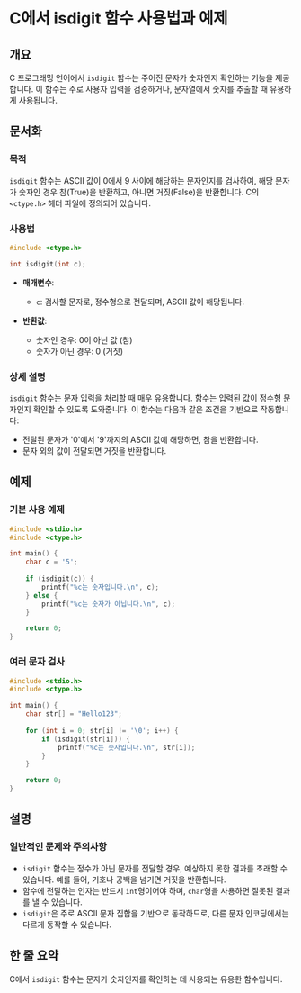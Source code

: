 <!--
Meta Description: # C에서 isdigit 함수 사용법과 예제 ## 개요 C 프로그래밍 언어에서 `isdigit` 함수는 주어진 문자가 숫자인지 확인하는 기능을 제공합니다. 이 함수는 주로 사용자 입력을 검증하거나, 문자열에서 숫자를 추출할 때 유용하게 사용됩니다. ## 문서화 ### ...
Meta Keywords: isdigit, 함수는, int, include, 문자가
-->

# C에서 isdigit 함수 사용법과 예제

## 개요
C 프로그래밍 언어에서 `isdigit` 함수는 주어진 문자가 숫자인지 확인하는 기능을 제공합니다. 이 함수는 주로 사용자 입력을 검증하거나, 문자열에서 숫자를 추출할 때 유용하게 사용됩니다.

## 문서화
### 목적
`isdigit` 함수는 ASCII 값이 0에서 9 사이에 해당하는 문자인지를 검사하여, 해당 문자가 숫자인 경우 참(True)을 반환하고, 아니면 거짓(False)을 반환합니다. C의 `<ctype.h>` 헤더 파일에 정의되어 있습니다.

### 사용법
```c
#include <ctype.h>

int isdigit(int c);
```

- **매개변수**: 
  - `c`: 검사할 문자로, 정수형으로 전달되며, ASCII 값이 해당됩니다.
  
- **반환값**:
  - 숫자인 경우: 0이 아닌 값 (참)
  - 숫자가 아닌 경우: 0 (거짓)

### 상세 설명
`isdigit` 함수는 문자 입력을 처리할 때 매우 유용합니다. 함수는 입력된 값이 정수형 문자인지 확인할 수 있도록 도와줍니다. 이 함수는 다음과 같은 조건을 기반으로 작동합니다:
- 전달된 문자가 '0'에서 '9'까지의 ASCII 값에 해당하면, 참을 반환합니다.
- 문자 외의 값이 전달되면 거짓을 반환합니다.

## 예제
### 기본 사용 예제
```c
#include <stdio.h>
#include <ctype.h>

int main() {
    char c = '5';
    
    if (isdigit(c)) {
        printf("%c는 숫자입니다.\n", c);
    } else {
        printf("%c는 숫자가 아닙니다.\n", c);
    }

    return 0;
}
```

### 여러 문자 검사
```c
#include <stdio.h>
#include <ctype.h>

int main() {
    char str[] = "Hello123";
    
    for (int i = 0; str[i] != '\0'; i++) {
        if (isdigit(str[i])) {
            printf("%c는 숫자입니다.\n", str[i]);
        }
    }

    return 0;
}
```

## 설명
### 일반적인 문제와 주의사항
- `isdigit` 함수는 정수가 아닌 문자를 전달할 경우, 예상하지 못한 결과를 초래할 수 있습니다. 예를 들어, 기호나 공백을 넘기면 거짓을 반환합니다.
- 함수에 전달하는 인자는 반드시 `int`형이어야 하며, `char`형을 사용하면 잘못된 결과를 낼 수 있습니다.
- `isdigit`은 주로 ASCII 문자 집합을 기반으로 동작하므로, 다른 문자 인코딩에서는 다르게 동작할 수 있습니다.

## 한 줄 요약
C에서 `isdigit` 함수는 문자가 숫자인지를 확인하는 데 사용되는 유용한 함수입니다.